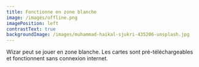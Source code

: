 ```yaml
---
title: Fonctionne en zone blanche
image: /images/offline.png
imagePosition: left
contrastText: true
backgroundImage: /images/muhammad-haikal-sjukri-435206-unsplash.jpg
---
```

Wizar peut se jouer en zone blanche. Les cartes sont pré-téléchargeables et fonctionnent sans connexion internet.
